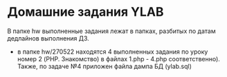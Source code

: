 # Домашние задания YLAB
В папке hw выполненные задания лежат в папках, разбитых по датам дедлайнов выполнения ДЗ.
- в папке hw/270522 находятся 4 выполненных задания по уроку номер 2 (PHP. Знакомство) в файлах 1.php - 4.php соответственно). Также, по задаче №4 приложен файла дампа БД (ylab.sql)
